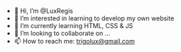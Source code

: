 - 👋 Hi, I’m @LuxRegis
- 👀 I’m interested in learning to develop my own website
- 🌱 I’m currently learning HTML, CSS & JS
- 💞️ I’m looking to collaborate on ...
- 📫 How to reach me: trigolux@gmail.com

<!---
LuxRegis/LuxRegis is a ✨ special ✨ repository because its `README.md` (this file) appears on your GitHub profile.
You can click the Preview link to take a look at your changes.
--->
